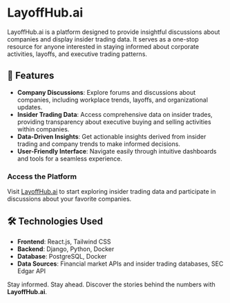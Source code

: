 # LayoffHub.ai

LayoffHub.ai is a platform designed to provide insightful discussions about companies and display insider trading data. It serves as a one-stop resource for anyone interested in staying informed about corporate activities, layoffs, and executive trading patterns.

## 🌟 Features

- **Company Discussions**: Explore forums and discussions about companies, including workplace trends, layoffs, and organizational updates.
- **Insider Trading Data**: Access comprehensive data on insider trades, providing transparency about executive buying and selling activities within companies.
- **Data-Driven Insights**: Get actionable insights derived from insider trading and company trends to make informed decisions.
- **User-Friendly Interface**: Navigate easily through intuitive dashboards and tools for a seamless experience.

### Access the Platform

Visit [LayoffHub.ai](https://layoffhub.ai) to start exploring insider trading data and participate in discussions about your favorite companies.

## 🛠️ Technologies Used

- **Frontend**: React.js, Tailwind CSS
- **Backend**: Django, Python, Docker
- **Database**: PostgreSQL, Docker
- **Data Sources**: Financial market APIs and insider trading databases, SEC Edgar API

Stay informed. Stay ahead. Discover the stories behind the numbers with **LayoffHub.ai**.
